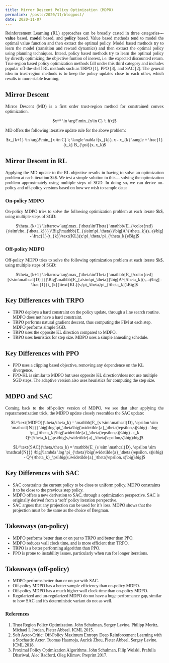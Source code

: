 ```yaml
---
title: Mirror Descent Policy Optimization (MDPO)
permalink: /posts/2020/11/blogpost/
date: 2020-11-07
---
```


<body style="font-family: verdana">

<p style="text-align:justify">
Reinforcement Learning (RL) approaches can be broadly casted in three categories--- <b>value</b> based, <b>model</b> based, and <b>policy</b> based. Value based methods tend to model the optimal value function and then extract the optimal policy. Model based methods try to learn the model (transition and reward dynamics) and then extract the optimal policy using planning techniques. Intead, policy based methods try to learn the optimal policy by directly optimizing the objective funtion of inerest, i.e. the expected discounted return. Trus-region based policy optimization methods fall under this third category and includes popular off-the-shelf RL methods such as TRPO [1], PPO [3], and SAC [2]. The general idea in trust-region methods is to keep the policy updates close to each other, which results in more stable learning.
</p>

<h2> Mirror Descent </h2>
<p style="text-align:justify">
Mirror Descent (MD) is a first order trust-region method for constrained convex optimization. 
</p>
<p align="center">
$x^* \in \arg\!\min_{x\in C} \; f(x)$  
</p>

<p style="text-align:justify">
MD offers the following iterative update rule for the above problem: 
</p>

<p align="center">
$x_{k+1} \in \arg\!\min_{x \in C} \; \langle \nabla f(x_{k}), x - x_{k} \rangle + \frac{1}{t_k} B_{\psi}(x, x_k)$
</p>

<h2> Mirror Descent in RL </h2>

<p style="text-align:justify">
Applying the MD update to the RL objective results in having to solve an optimization problem at each iteration $k$. We test a simple solution to this--- solving the optimization problem approximately using multiple steps of SGD. In doing so, we can derive on-policy and off-policy versions based on how we wish to sample data:  
</p>

<h3> On-policy MDPO </h3>

<p style="text-align:justify">
On-policy MDPO tries to solve the following optimization problem at each iterate $k$, using multiple steps of SGD:
</p>

<p align="center">
$\theta_{k+1} \leftarrow \arg\max_{\theta\in\Theta} \mathbb{E_{\color{red}{s\sim\rho_{\theta_k}}}}\Big[\mathbb{E_{a\sim\pi_\theta}}\big[A^{\theta_k}(s, a)\big] - \frac{1}{t_{k}}\text{KL}(s;\pi_\theta,\pi_{\theta_k})\Big]$
</p>

<h3> Off-policy MDPO </h3>

<p style="text-align:justify">
Off-policy MDPO tries to solve the following optimization problem at each iterate $k$, using multiple steps of SGD:
</p>

<p align="center">
$\theta_{k+1} \leftarrow \arg\max_{\theta\in\Theta} \mathbb{E_{\color{red}{s\sim\mathcal{D}}}}\Big[\mathbb{E_{a\sim\pi_\theta}}\big[A^{\theta_k}(s, a)\big] - \frac{1}{t_{k}}\text{KL}(s;\pi_\theta,\pi_{\theta_k})\Big]$
</p>

<h2> Key Differences with TRPO </h2>

<p style="text-align:justify">
<ul>
    <li>TRPO deploys a hard constraint on the policy update, through a line search routine. MDPO does not have a hard constraint.</li>
    <li>TRPO performs natural gradient descent, thus computing the FIM at each step. MDPO performs simple SGD.</li>
    <li>TRPO uses the opposite KL direction compared to MDPO.</li>
    <li>TRPO uses heuristics for step size. MDPO uses a simple annealing schedule.</li>
</ul>
</p>

<h2> Key Differences with PPO </h2>

<p style="text-align:justify">
<ul>
    <li>PPO uses a clipping based objective, removing any dependence on the KL divergence.</li>
    <li>PPO-KL is similar to MDPO but uses opposite KL direction/does not use multiple SGD steps. The adaptive version also uses heuristics for computing the step size.</li>
</ul>
</p>

<h2> MDPO and SAC </h2>

<p style="text-align:justify">
Coming back to the off-policy version of MDPO, we see that after applying the reparameterization trick, the MDPO update closely resembles the SAC update:
</p>

<p align="center">
$L^\text{MDPO}(\theta,\theta_k) = \mathbb{E_{s \sim \mathcal{D}, \epsilon \sim \mathcal{N}}} \big[\log \pi_\theta\big(\widetilde{a}_\theta(\epsilon,s)|s\big) - \log \pi_{\theta_k}\big(\widetilde{a}_\theta(\epsilon,s)|s\big) - t_k Q^{\theta_k}_\psi\big(s,\widetilde{a}_\theta(\epsilon,s)\big)\big]$
</p>

<p align="center">
$L^\text{SAC}(\theta,\theta_k) = \mathbb{E_{s \sim \mathcal{D}, \epsilon \sim \mathcal{N}}} \big[\lambda \log \pi_{\theta}\big(\widetilde{a}_\theta (\epsilon, s)|s\big) - Q^{\theta_k}_\psi\big(s,\widetilde{a}_\theta(\epsilon, s)\big)\big]$
</p>

<h2> Key Differences with SAC </h2>

<p style="text-align:justify">
<ul>
    <li>SAC constraints the current policy to be close to uniform policy. MDPO constraints it to be close to the previous step policy.</li>
    <li>MDPO offers a new derivation to SAC, through a optimization perspective. SAC is originally derived from a ‘soft’ policy iteration perspective.</li>
    <li>SAC argues that any projection can be used for it’s loss. MDPO shows that the projection must be the same as the choice of Bregman.</li>
</ul>
</p>

<h2> Takeaways (on-policy) </h2>

<p style="text-align:justify">
<ul>
    <li>MDPO performs better than or on par to TRPO and better than PPO.</li>
    <li>MDPO reduces wall clock time, and is more efficient than TRPO.</li>
    <li>TRPO is a better performing algorithm than PPO.</li>
    <li>PPO is prone to instability issues, particularly when run for longer iterations.</li>
</ul>
</p>

<h2> Takeaways (off-policy) </h2>

<p style="text-align:justify">
<ul>
    <li>MDPO performs better than or on par with SAC.</li>
    <li>Off-policy MDPO has a better sample efficiency than on-policy MDPO.</li>
    <li>Off-policy MDPO has a much higher wall clock time than on-policy MDPO.</li>
    <li>Regularized and un-regularized MDPO do not have a huge performance gap, similar to how SAC and it's deterministic variant do not as well.</li>
</ul>
</p>

<h3> References </h3>
<p style="text-align:justify">
<ol>
    <li style="font-size:14px"> Trust Region Policy Optimization. John Schulman, Sergey Levine, Philipp Moritz, Michael I. Jordan, Pieter Abbeel. ICML 2015.</li>
    <li style="font-size:14px"> Soft Actor-Critic: Off-Policy Maximum Entropy Deep Reinforcement Learning with a Stochastic Actor. Tuomas Haarnoja, Aurick Zhou, Pieter Abbeel, Sergey Levine. ICML 2018.</li>
    <li style="font-size:14px"> Proximal Policy Optimization Algorithms. John Schulman, Filip Wolski, Prafulla Dhariwal, Alec Radford, Oleg Klimov. Preprint 2017.</li>
</ol>
</p>


</body>
